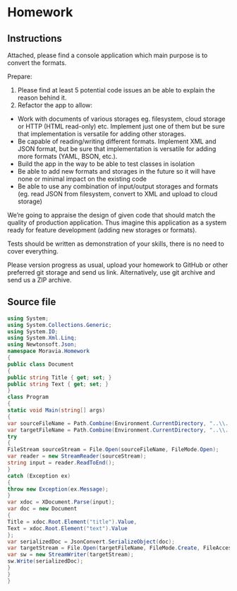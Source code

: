 # Homework
## Instructions
Attached, please find a console application which main purpose is to convert the formats.

Prepare:

1. Please find at least 5 potential code issues an be able to explain the reason behind it.
2. Refactor the app to allow:
* Work with documents of various storages eg. filesystem, cloud storage or HTTP (HTML read-only) etc. Implement just one of them but
be sure that implementation is versatile for adding other storages.
* Be capable of reading/writing different formats. Implement XML and JSON format, but be sure that implementation is versatile for adding
more formats (YAML, BSON, etc.).
* Build the app in the way to be able to test classes in isolation
* Be able to add new formats and storages in the future so it will have none or minimal impact on the existing code
* Be able to use any combination of input/output storages and formats (eg. read JSON from filesystem, convert to XML and upload to
cloud storage)

We’re going to appraise the design of given code that should match the quality of production application. Thus imagine this application as a system
ready for feature development (adding new storages or formats).

Tests should be written as demonstration of your skills, there is no need to cover everything.

Please version progress as usual, upload your homework to GitHub or other preferred git storage and send us link. Alternatively, use git archive and send
us a ZIP archive.

## Source file

   ```csharp
   using System;
using System.Collections.Generic;
using System.IO;
using System.Xml.Linq;
using Newtonsoft.Json;
namespace Moravia.Homework
{
public class Document
{
public string Title { get; set; }
public string Text { get; set; }
}
class Program
{
static void Main(string[] args)
{
var sourceFileName = Path.Combine(Environment.CurrentDirectory, "..\\..\\..\\Source Files\\Document1.xml");
var targetFileName = Path.Combine(Environment.CurrentDirectory, "..\\..\\..\\Target Files\\Document1.json");
try
{
FileStream sourceStream = File.Open(sourceFileName, FileMode.Open);
var reader = new StreamReader(sourceStream);
string input = reader.ReadToEnd();
}
catch (Exception ex)
{
throw new Exception(ex.Message);
}
var xdoc = XDocument.Parse(input);
var doc = new Document
{
Title = xdoc.Root.Element("title").Value,
Text = xdoc.Root.Element("text").Value
};
var serializedDoc = JsonConvert.SerializeObject(doc);
var targetStream = File.Open(targetFileName, FileMode.Create, FileAccess.Write);
var sw = new StreamWriter(targetStream);
sw.Write(serializedDoc);
}
}
}
